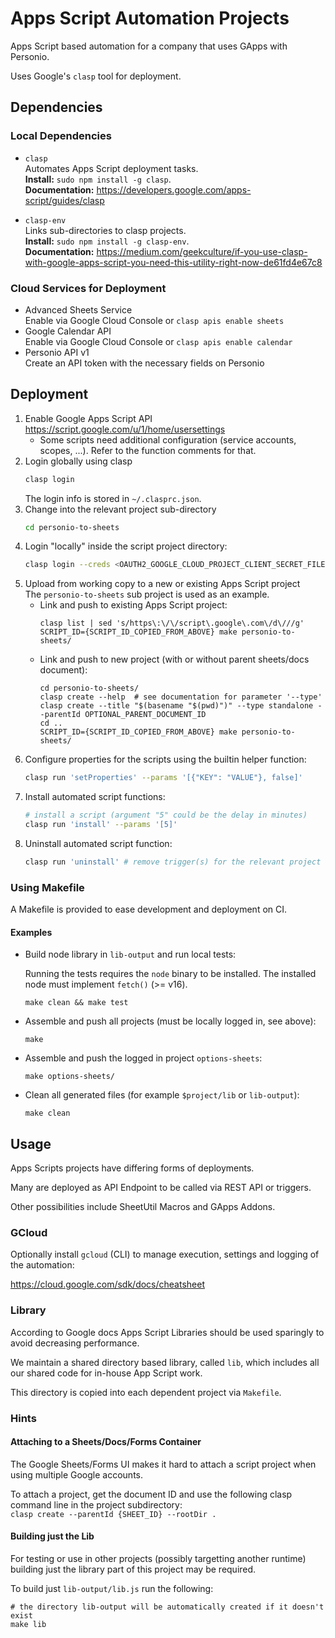 # Apps Script Automation Projects

Apps Script based automation for a company that uses GApps with Personio.

Uses Google's `clasp` tool for deployment.


## Dependencies

### Local Dependencies

* `clasp`  
    Automates Apps Script deployment tasks.  
    **Install:** `sudo npm install -g clasp`.  
    **Documentation:** https://developers.google.com/apps-script/guides/clasp  

* `clasp-env`  
    Links sub-directories to clasp projects.  
    **Install:** `sudo npm install -g clasp-env`.  
    **Documentation:** https://medium.com/geekculture/if-you-use-clasp-with-google-apps-script-you-need-this-utility-right-now-de61fd4e67c8  

### Cloud Services for Deployment

* Advanced Sheets Service  
  Enable via Google Cloud Console or `clasp apis enable sheets`
* Google Calendar API  
  Enable via Google Cloud Console or `clasp apis enable calendar`
* Personio API v1  
  Create an API token with the necessary fields on Personio


## Deployment

1. Enable Google Apps Script API  
   https://script.google.com/u/1/home/usersettings  
   * Some scripts need additional configuration (service accounts, scopes, ...). Refer to the function comments for that.
2. Login globally using clasp  
   ```sh
   clasp login
   ```
   The login info is stored in `~/.clasprc.json`.
3. Change into the relevant project sub-directory
   ```sh
   cd personio-to-sheets
   ```
4. Login "locally" inside the script project directory:
   ```sh
   clasp login --creds <OAUTH2_GOOGLE_CLOUD_PROJECT_CLIENT_SECRET_FILE>
   ```
5. Upload from working copy to a new or existing Apps Script project  
   The `personio-to-sheets` sub project is used as an example.
   * Link and push to existing Apps Script project:
      ```
      clasp list | sed 's/https\:\/\/script\.google\.com\/d\///g'
      SCRIPT_ID={SCRIPT_ID_COPIED_FROM_ABOVE} make personio-to-sheets/
      ```
   * Link and push to new project (with or without parent sheets/docs document):
      ```
      cd personio-to-sheets/
      clasp create --help  # see documentation for parameter '--type'
      clasp create --title "$(basename "$(pwd)")" --type standalone --parentId OPTIONAL_PARENT_DOCUMENT_ID
      cd ..
      SCRIPT_ID={SCRIPT_ID_COPIED_FROM_ABOVE} make personio-to-sheets/
      ```
6. Configure properties for the scripts using the builtin helper function:
   ```sh
   clasp run 'setProperties' --params '[{"KEY": "VALUE"}, false]'
   ```
7. Install automated script functions:
   ```sh
   # install a script (argument "5" could be the delay in minutes)
   clasp run 'install' --params '[5]'  
   ```
8. Uninstall automated script function:
    ```sh
    clasp run 'uninstall' # remove trigger(s) for the relevant project
    ```

### Using Makefile

A Makefile is provided to ease development and deployment on CI.

#### Examples

* Build node library in `lib-output` and run local tests:

  Running the tests requires the `node` binary to be installed. The installed node must implement `fetch()` (>= v16).

  ```make clean && make test```

* Assemble and push all projects (must be locally logged in, see above):

  ```make```

* Assemble and push the logged in project `options-sheets`:

  ```make options-sheets/```

* Clean all generated files (for example `$project/lib` or `lib-output`):

  ```make clean```

## Usage

Apps Scripts projects have differing forms of deployments.

Many are deployed as API Endpoint to be called via REST API or triggers.

Other possibilities include SheetUtil Macros and GApps Addons.

### GCloud

Optionally install `gcloud` (CLI) to manage execution, settings and logging of the automation:

https://cloud.google.com/sdk/docs/cheatsheet

### Library

According to Google docs Apps Script Libraries should be used sparingly to avoid decreasing performance.

We maintain a shared directory based library, called `lib`, which includes all our shared code for in-house App Script
work.

This directory is copied into each dependent project via `Makefile`.

### Hints


#### Attaching to a Sheets/Docs/Forms Container

The Google Sheets/Forms UI makes it hard to attach a script project when using multiple Google accounts.

To attach a project, get the document ID and use the following clasp command line in the project subdirectory:  
`clasp create --parentId {SHEET_ID} --rootDir .`

#### Building just the Lib

For testing or use in other projects (possibly targetting another runtime) building just the library part of this project may be required.

To build just `lib-output/lib.js` run the following:
```
# the directory lib-output will be automatically created if it doesn't exist
make lib
```
